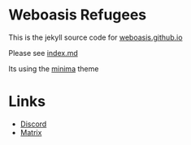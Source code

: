 # Weboasis Refugees

This is the jekyll source code for [weboasis.github.io](https://weboasis.github.io)

Please see [index.md](./index.md)

Its using the [minima](https://github.com/jekyll/minima) theme

# Links 

* [Discord](https://discord.gg/CezsMt5HJG)
* [Matrix](https://app.element.io/#/room/#WebOasis:halogen.city)
